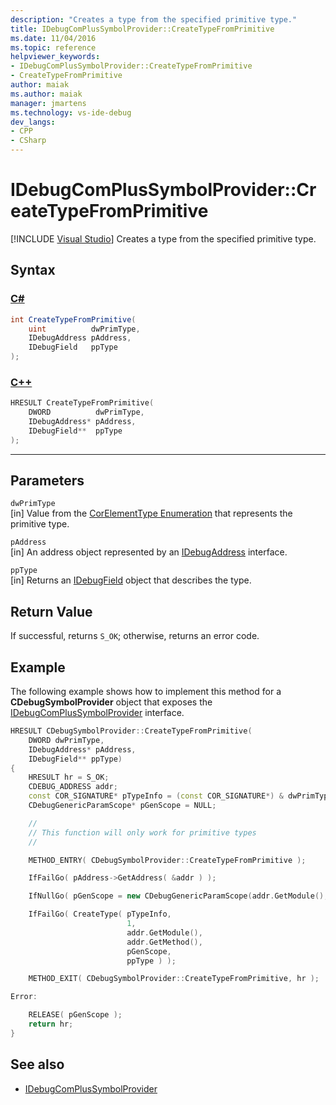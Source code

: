 ```yaml
---
description: "Creates a type from the specified primitive type."
title: IDebugComPlusSymbolProvider::CreateTypeFromPrimitive
ms.date: 11/04/2016
ms.topic: reference
helpviewer_keywords:
- IDebugComPlusSymbolProvider::CreateTypeFromPrimitive
- CreateTypeFromPrimitive
author: maiak
ms.author: maiak
manager: jmartens
ms.technology: vs-ide-debug
dev_langs:
- CPP
- CSharp
---
```

# IDebugComPlusSymbolProvider::CreateTypeFromPrimitive

 [!INCLUDE [Visual Studio](~/includes/applies-to-version/vs-windows-only.md)]
Creates a type from the specified primitive type.

## Syntax

### [C#](#tab/csharp)
```csharp
int CreateTypeFromPrimitive(
    uint          dwPrimType,
    IDebugAddress pAddress,
    IDebugField   ppType
);
```
### [C++](#tab/cpp)
```cpp
HRESULT CreateTypeFromPrimitive(
    DWORD          dwPrimType,
    IDebugAddress* pAddress,
    IDebugField**  ppType
);
```
---

## Parameters
`dwPrimType`\
[in] Value from the [CorElementType Enumeration](/dotnet/framework/unmanaged-api/metadata/corelementtype-enumeration) that represents the primitive type.

`pAddress`\
[in] An address object represented by an [IDebugAddress](../../../extensibility/debugger/reference/idebugaddress.md) interface.

`ppType`\
[in] Returns an [IDebugField](../../../extensibility/debugger/reference/idebugfield.md) object that describes the type.

## Return Value
If successful, returns `S_OK`; otherwise, returns an error code.

## Example
The following example shows how to implement this method for a **CDebugSymbolProvider** object that exposes the [IDebugComPlusSymbolProvider](../../../extensibility/debugger/reference/idebugcomplussymbolprovider.md) interface.

```cpp
HRESULT CDebugSymbolProvider::CreateTypeFromPrimitive(
    DWORD dwPrimType,
    IDebugAddress* pAddress,
    IDebugField** ppType)
{
    HRESULT hr = S_OK;
    CDEBUG_ADDRESS addr;
    const COR_SIGNATURE* pTypeInfo = (const COR_SIGNATURE*) & dwPrimType;
    CDebugGenericParamScope* pGenScope = NULL;

    //
    // This function will only work for primitive types
    //

    METHOD_ENTRY( CDebugSymbolProvider::CreateTypeFromPrimitive );

    IfFailGo( pAddress->GetAddress( &addr ) );

    IfNullGo( pGenScope = new CDebugGenericParamScope(addr.GetModule(), addr.tokClass, addr.GetMethod()), E_OUTOFMEMORY );

    IfFailGo( CreateType( pTypeInfo,
                          1,
                          addr.GetModule(),
                          addr.GetMethod(),
                          pGenScope,
                          ppType ) );

    METHOD_EXIT( CDebugSymbolProvider::CreateTypeFromPrimitive, hr );

Error:

    RELEASE( pGenScope );
    return hr;
}
```

## See also
- [IDebugComPlusSymbolProvider](../../../extensibility/debugger/reference/idebugcomplussymbolprovider.md)
